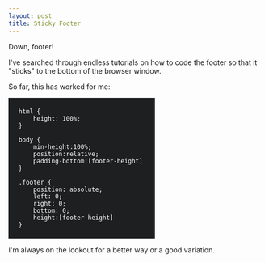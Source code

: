 ```yaml
---
layout: post
title: Sticky Footer
---
```


Down, footer!

I've searched through endless tutorials on how to code the footer so that it "sticks" to the bottom of the browser window.

So far, this has worked for me:

<pre style="width:250px;background: #1D1F20;color: #fff; padding:20px;font-size:12px;">
html { 
    height: 100%; 
}

body {
    min-height:100%; 
    position:relative; 
    padding-bottom:[footer-height] 
}

.footer { 
    position: absolute; 
    left: 0; 
    right: 0; 
    bottom: 0; 
    height:[footer-height] 
}
</pre>


I'm always on the lookout for a better way or a good variation.
